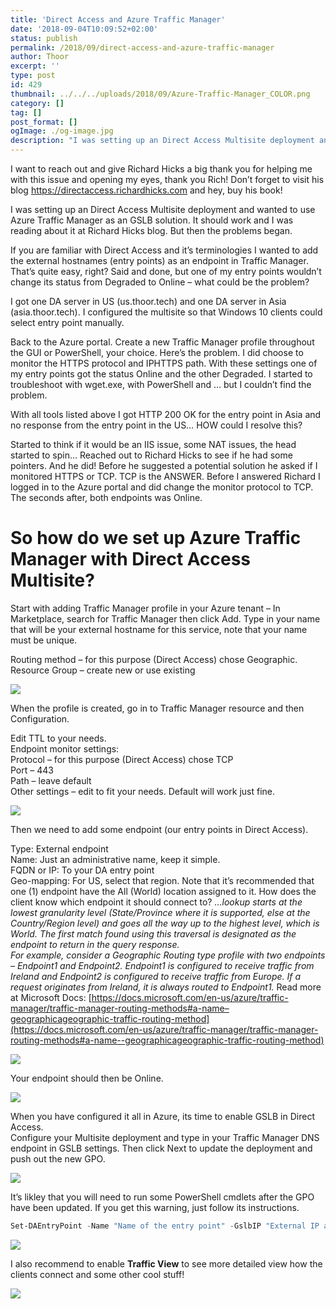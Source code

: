 ```yaml
---
title: 'Direct Access and Azure Traffic Manager'
date: '2018-09-04T10:09:52+02:00'
status: publish
permalink: /2018/09/direct-access-and-azure-traffic-manager
author: Thoor
excerpt: ''
type: post
id: 429
thumbnail: ../../../uploads/2018/09/Azure-Traffic-Manager_COLOR.png
category: []
tag: []
post_format: []
ogImage: ./og-image.jpg
description: "I was setting up an Direct Access Multisite deployment and wanted to use Azure Traffic Manager as an GSLB solution. It should work and I was reading about it at Richard Hicks blog..."
---
```

I want to reach out and give Richard Hicks a big thank you for helping me with this issue and opening my eyes, thank you Rich! Don’t forget to visit his blog <https://directaccess.richardhicks.com> and hey, buy his book!

I was setting up an Direct Access Multisite deployment and wanted to use Azure Traffic Manager as an GSLB solution. It should work and I was reading about it at Richard Hicks blog. But then the problems began.

If you are familiar with Direct Access and it’s terminologies I wanted to add the external hostnames (entry points) as an endpoint in Traffic Manager. That’s quite easy, right? Said and done, but one of my entry points wouldn’t change its status from Degraded to Online – what could be the problem?

I got one DA server in US (us.thoor.tech) and one DA server in Asia (asia.thoor.tech). I configured the multisite so that Windows 10 clients could select entry point manually.

Back to the Azure portal. Create a new Traffic Manager profile throughout the GUI or PowerShell, your choice. Here’s the problem. I did choose to monitor the HTTPS protocol and IPHTTPS path. With these settings one of my entry points got the status Online and the other Degraded. I started to troubleshoot with wget.exe, with PowerShell and … but I couldn’t find the problem.

With all tools listed above I got HTTP 200 OK for the entry point in Asia and no response from the entry point in the US… HOW could I resolve this?

Started to think if it would be an IIS issue, some NAT issues, the head started to spin… Reached out to Richard Hicks to see if he had some pointers. And he did! Before he suggested a potential solution he asked if I monitored HTTPS or TCP. TCP is the ANSWER. Before I answered Richard I logged in to the Azure portal and did change the monitor protocol to TCP. The seconds after, both endpoints was Online.

So how do we set up Azure Traffic Manager with Direct Access Multisite?
=======================================================================

Start with adding Traffic Manager profile in your Azure tenant – In Marketplace, search for Traffic Manager then click Add. Type in your name that will be your external hostname for this service, note that your name must be unique.

Routing method – for this purpose (Direct Access) chose Geographic.  
Resource Group – create new or use existing

![](./TrafficManager_1.png)

When the profile is created, go in to Traffic Manager resource and then Configuration.

Edit TTL to your needs.  
Endpoint monitor settings:  
Protocol – for this purpose (Direct Access) chose TCP  
Port – 443  
Path – leave default  
Other settings – edit to fit your needs. Default will work just fine.

![](./TrafficManager_3.png)

Then we need to add some endpoint (our entry points in Direct Access).

Type: External endpoint  
Name: Just an administrative name, keep it simple.  
FQDN or IP: To your DA entry point  
Geo-mapping: For US, select that region. Note that it’s recommended that one (1) endpoint have the All (World) location assigned to it. How does the client know which endpoint it should connect to? *…lookup starts at the lowest granularity level (State/Province where it is supported, else at the Country/Region level) and goes all the way up to the highest level, which is World. The first match found using this traversal is designated as the endpoint to return in the query response.  
For example, consider a Geographic Routing type profile with two endpoints – Endpoint1 and Endpoint2. Endpoint1 is configured to receive traffic from Ireland and Endpoint2 is configured to receive traffic from Europe. If a request originates from Ireland, it is always routed to Endpoint1.* Read more at Microsoft Docs: [https://docs.microsoft.com/en-us/azure/traffic-manager/traffic-manager-routing-methods#a-name–geographicageographic-traffic-routing-method](https://docs.microsoft.com/en-us/azure/traffic-manager/traffic-manager-routing-methods#a-name--geographicageographic-traffic-routing-method)

![](./TrafficManager_4.png)

Your endpoint should then be Online.

![](./ATM.png)

When you have configured it all in Azure, its time to enable GSLB in Direct Access.  
Configure your Multisite deployment and type in your Traffic Manager DNS endpoint in GSLB settings. Then click Next to update the deployment and push out the new GPO.

![](./TrafficManager_2.png)

It’s likley that you will need to run some PowerShell cmdlets after the GPO have been updated. If you get this warning, just follow its instructions.

```powershell
Set-DAEntryPoint -Name "Name of the entry point" -GslbIP "External IP address of the DNS name"
```

![](./DA_Multisite_GSLB.png)

I also recommend to enable **Traffic View** to see more detailed view how the clients connect and some other cool stuff!

![](./TrafficManager_TrafficView.png)